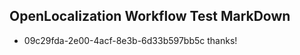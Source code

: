 ## OpenLocalization Workflow Test MarkDown
* 09c29fda-2e00-4acf-8e3b-6d33b597bb5c 
thanks!<!--HONumber=Mar16_HO4-->
